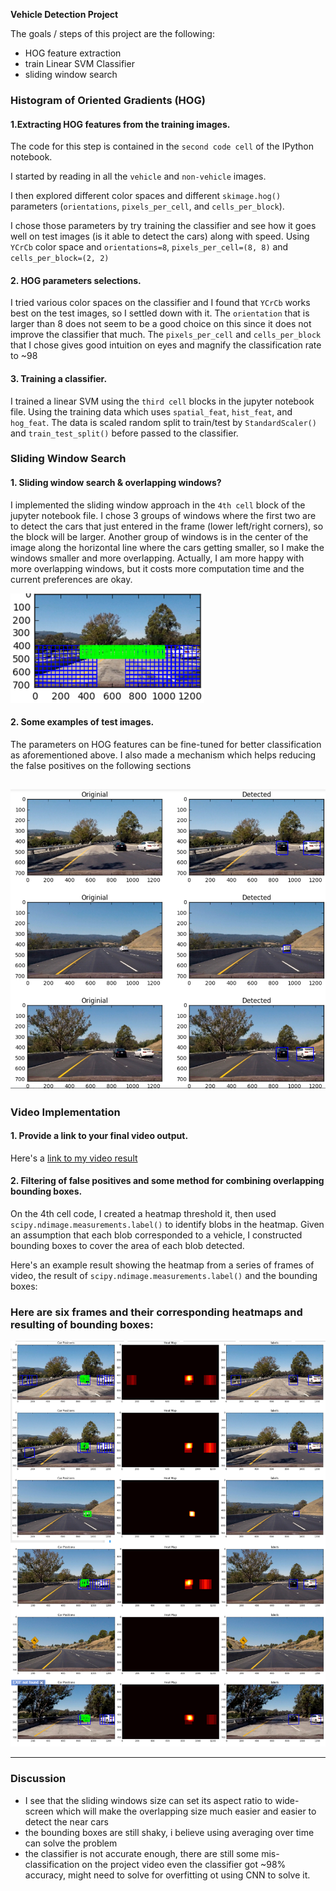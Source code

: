 **Vehicle Detection Project**

The goals / steps of this project are the following:

* HOG feature extraction
* train Linear SVM Classifier
* sliding window search


[//]: # (Image References)
[false_pos]: ./report_images/false_positive.png
[sliding]: ./report_images/sliding_windows.png
[works]: ./report_images/works.png
[video1]: ./project_video.mp4

### Histogram of Oriented Gradients (HOG)

#### 1.Extracting HOG features from the training images.

The code for this step is contained in the `second code cell` of the IPython notebook. 

I started by reading in all the `vehicle` and `non-vehicle` images.  

I then explored different color spaces and different `skimage.hog()` parameters (`orientations`, `pixels_per_cell`, and `cells_per_block`). 

I chose those parameters by try training the classifier and see how it goes well on test images (is it able to detect the cars) along with speed. Using `YCrCb` color space and `orientations=8`, `pixels_per_cell=(8, 8)` and `cells_per_block=(2, 2)`


#### 2. HOG parameters selections.

I tried various color spaces on the classifier and I found that `YCrCb` works best on the test images, so I settled down with it. The `orientation` that is larger than 8 does not seem to be a good choice on this since it does not improve the classifier that much. The `pixels_per_cell` and `cells_per_block` that I chose gives good intuition on eyes and magnify the classification rate to ~98 


#### 3. Training a classifier.

I trained a linear SVM using the `third cell` blocks in the jupyter notebook file. Using the training data which uses `spatial_feat`, `hist_feat`, and `hog_feat`. The data is scaled random split to train/test by `StandardScaler()` and `train_test_split()` before passed to the classifier.


### Sliding Window Search

#### 1. Sliding window search & overlapping windows?

I implemented the sliding window approach in the `4th cell` block of the jupyter notebook file. I chose 3 groups of windows where the first two are to detect the cars that just entered in the frame (lower left/right corners), so the block will be larger. Another group of windows is in the center of the image along the horizontal line where the cars getting smaller, so I make the windows smaller and more overlapping. Actually, I am more happy with more overlapping windows, but it costs more computation time and the current preferences are okay.


![alt text][sliding]

#### 2. Some examples of test images.

The parameters on HOG features can be fine-tuned for better classification as aforementioned above. I also made a mechanism which helps reducing the false positives on the following sections


![alt text][works]
---

### Video Implementation

#### 1. Provide a link to your final video output.
Here's a [link to my video result](./out_project_video.mp4)


#### 2. Filtering of false positives and some method for combining overlapping bounding boxes.

On the 4th cell code, I created a heatmap threshold it, then used `scipy.ndimage.measurements.label()` to identify blobs in the heatmap. Given an assumption that each blob corresponded to a vehicle, I constructed bounding boxes to cover the area of each blob detected.  

Here's an example result showing the heatmap from a series of frames of video, the result of `scipy.ndimage.measurements.label()` and the bounding boxes:

### Here are six frames and their corresponding heatmaps and resulting of bounding boxes:

![alt text][false_pos]


---

### Discussion

- I see that the sliding windows size can set its aspect ratio to wide-screen which will make the overlapping size much easier and easier to detect the near cars 
- the bounding boxes are still shaky, i believe using averaging over time can solve the problem
- the classifier is not accurate enough, there are still some mis-classification on the project video even the classifier got ~98% accuracy, might need to solve for overfitting ot using CNN to solve it.

